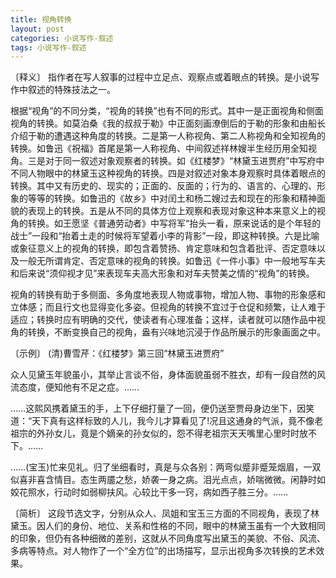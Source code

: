 ```yaml
---
title: 视角转换
layout: post
categories: 小说写作-叙述
tags: 小说写作-叙述
---
```


〔释义〕 指作者在写人叙事的过程中立足点、观察点或着眼点的转换。是小说写作中叙述的特殊技法之一。

根据“视角”的不同分类，“视角的转换”也有不同的形式。其中一是正面视角和侧面视角的转换。如莫泊桑《我的叔叔于勒》中正面刻画潦倒后的于勒的形象和由船长介绍于勒的遭遇这种角度的转换。二是第一人称视角、第二人称视角和全知视角的转换。如鲁迅《祝福》首尾是第一人称视角、中间叙述祥林嫂半生经历用全知视角。三是对于同一叙述对象观察者的转换。如《红楼梦》“林黛玉进贾府”中写府中不同人物眼中的林黛玉这种视角的转换。四是对叙述对象本身观察时具体着眼点的转换。其中又有历史的、现实的；正面的、反面的；行为的、语言的、心理的、形象的等等的转换。如鲁迅的《故乡》中对闰土和杨二嫂过去和现在的形象和精神面貌的表现上的转换。五是从不同的具体方位上观察和表现对象这种本来意义上的视角的转换。如王愿坚《普通劳动者》中写将军“抬头一看，原来说话的是个年轻的战士”一段和“抬着土走的时候将军望着小李的背影”一段，即这种转换。六是比喻或象征意义上的视角的转换，即包含着赞扬、肯定意味和包含着批评、否定意味以及一般无所谓肯定、否定意味的视角的转换。如鲁迅《一件小事》中一般地写车夫和后来说“须仰视才见”来表现车夫高大形象和对车夫赞美之情的“视角”的转换。

视角的转换有助于多侧面、多角度地表现人物或事物，增加人物、事物的形象感和立体感；而且行文也显得变化多姿。但视角的转换不宜过于仓促和频繁，让人难于适应；转换时应有明确的交代，使读者有心理准备；这样，读者就可以随作品中视角的转换，不断变换自己的视角，盎有兴味地沉浸于作品所展示的形象画面之中。

〔示例〕 (清)曹雪芹：《红楼梦》第三回“林黛玉进贾府”

众人见黛玉年貌虽小，其举止言谈不俗，身体面貌虽弱不胜衣，却有一段自然的风流态度，便知他有不足之症。……

……这熙风携着黛玉的手，上下仔细打量了一回，便仍送至贾母身边坐下，因笑道：“天下真有这样标致的人儿，我今儿才算看见了!况且这通身的气派，竟不像老祖宗的外孙女儿，竟是个嫡亲的孙女似的，怨不得老祖宗天天嘴里心里时时放不下。……

……(宝玉)忙来见礼。归了坐细看时，真是与众各别：两弯似蹙非蹙笼烟眉，一双似喜非喜含情目。态生两靥之愁，娇袭一身之病。泪光点点，娇喘微微。闲静时如姣花照水，行动时如弱柳扶风。心较比干多一窍，病如西子胜三分。……

〔简析〕 这段节选文字，分别从众人、凤姐和宝玉三方面的不同视角，表现了林黛玉。因人们的身份、地位、关系和性格的不同，眼中的林黛玉虽有一个大致相同的印象，但仍有各种细微的差别，这就从不同角度写出黛玉的美貌、不俗、风流、多病等特点。对人物作了一个“全方位”的出场描写，显示出视角多次转换的艺术效果。 